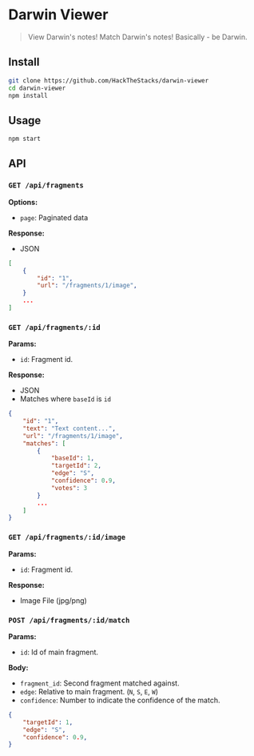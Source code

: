 # Darwin Viewer

> View Darwin's notes! Match Darwin's notes! Basically - be Darwin.

## Install

```bash
git clone https://github.com/HackTheStacks/darwin-viewer
cd darwin-viewer
npm install
```

## Usage

```bash
npm start
```

## API

### `GET /api/fragments`

**Options:**
- `page`: Paginated data

**Response:**
- JSON

```json
[
	{
		"id": "1",
		"url": "/fragments/1/image",
	}
	...
]
```

### `GET /api/fragments/:id`

**Params:**
- `id`: Fragment id.

**Response:**
- JSON
- Matches where `baseId` is `id`
```json
{
	"id": "1",
	"text": "Text content...",
	"url": "/fragments/1/image",
	"matches": [
		{
			"baseId": 1,
            "targetId": 2,
			"edge": "S",
			"confidence": 0.9,
			"votes": 3
		}
		...
	]
}
```

### `GET /api/fragments/:id/image`

**Params:**
- `id`: Fragment id.

**Response:**
- Image File (jpg/png)

### `POST /api/fragments/:id/match`

**Params:**
- `id`: Id of main fragment.

**Body:**
- `fragment_id`: Second fragment matched against.
- `edge`: Relative to main fragment. (`N`, `S`, `E`, `W`)
- `confidence`: Number to indicate the confidence of the match.

```json
{
	"targetId": 1,
	"edge": "S",
	"confidence": 0.9,
}
```
